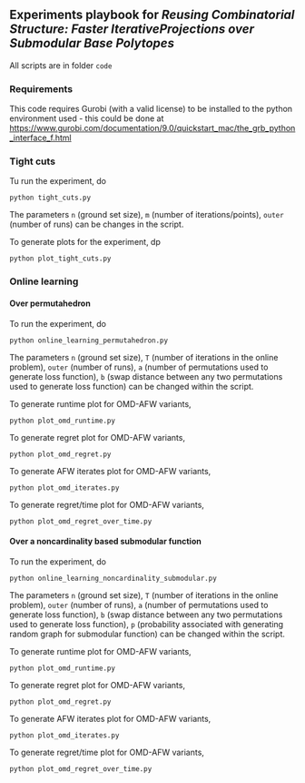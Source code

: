 ## Experiments playbook for _Reusing Combinatorial Structure: Faster IterativeProjections over Submodular Base Polytopes_

All scripts are in folder `code`

### Requirements
This code requires Gurobi (with a valid license) to be installed to the python environment used - this could be done at https://www.gurobi.com/documentation/9.0/quickstart_mac/the_grb_python_interface_f.html

### Tight cuts

Tu run the experiment, do
```angular2html
python tight_cuts.py
```

The parameters `n` (ground set size), `m` (number of iterations/points), `outer` (number of runs) can be changes in the 
script.

To generate plots for the experiment, dp
```angular2html
python plot_tight_cuts.py
```

### Online learning

#### Over permutahedron

To run the experiment, do
```angular2html
python online_learning_permutahedron.py
```

The parameters `n` (ground set size), `T` (number of iterations in the online problem), `outer` (number of runs), `a` 
(number of permutations used to generate loss function), `b` (swap distance between any two permutations used to 
generate loss function) can be changed within the script.

To generate runtime plot for OMD-AFW variants,
```angular2html
python plot_omd_runtime.py
```

To generate regret plot for OMD-AFW variants,
```angular2html
python plot_omd_regret.py
```

To generate AFW iterates plot for OMD-AFW variants,
```angular2html
python plot_omd_iterates.py
```

To generate regret/time plot for OMD-AFW variants,
```angular2html
python plot_omd_regret_over_time.py
```

#### Over a noncardinality based submodular function

To run the experiment, do
```angular2html
python online_learning_noncardinality_submodular.py
```

The parameters `n` (ground set size), `T` (number of iterations in the online problem), `outer` (number of runs), `a` 
(number of permutations used to generate loss function), `b` (swap distance between any two permutations used to 
generate loss function), `p` (probability associated with generating random graph for submodular function) 
can be changed within the script.

To generate runtime plot for OMD-AFW variants,
```angular2html
python plot_omd_runtime.py
```

To generate regret plot for OMD-AFW variants,
```angular2html
python plot_omd_regret.py
```

To generate AFW iterates plot for OMD-AFW variants,
```angular2html
python plot_omd_iterates.py
```

To generate regret/time plot for OMD-AFW variants,
```angular2html
python plot_omd_regret_over_time.py
```
